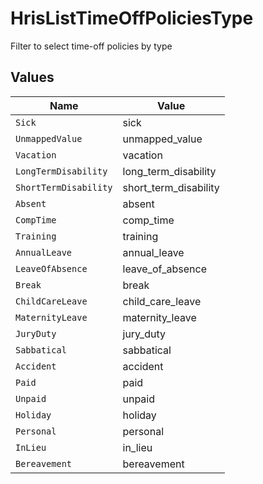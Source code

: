 # HrisListTimeOffPoliciesType

Filter to select time-off policies by type


## Values

| Name                  | Value                 |
| --------------------- | --------------------- |
| `Sick`                | sick                  |
| `UnmappedValue`       | unmapped_value        |
| `Vacation`            | vacation              |
| `LongTermDisability`  | long_term_disability  |
| `ShortTermDisability` | short_term_disability |
| `Absent`              | absent                |
| `CompTime`            | comp_time             |
| `Training`            | training              |
| `AnnualLeave`         | annual_leave          |
| `LeaveOfAbsence`      | leave_of_absence      |
| `Break`               | break                 |
| `ChildCareLeave`      | child_care_leave      |
| `MaternityLeave`      | maternity_leave       |
| `JuryDuty`            | jury_duty             |
| `Sabbatical`          | sabbatical            |
| `Accident`            | accident              |
| `Paid`                | paid                  |
| `Unpaid`              | unpaid                |
| `Holiday`             | holiday               |
| `Personal`            | personal              |
| `InLieu`              | in_lieu               |
| `Bereavement`         | bereavement           |